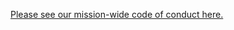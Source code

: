 [Please see our mission-wide code of conduct here.](https://github.com/punch-mission/punch-mission/blob/main/CODE_OF_CONDUCT.md)
